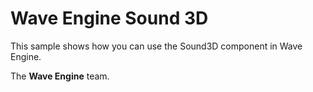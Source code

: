 # Wave Engine Sound 3D

This sample shows how you can use the Sound3D component in Wave Engine.
  

The **Wave Engine** team. 